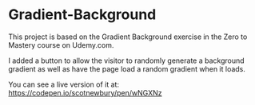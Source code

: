 # Gradient-Background

This project is based on the Gradient Background exercise in the Zero to Mastery course on Udemy.com.

I added a button to allow the visitor to randomly generate a background gradient as well as have the page load a random gradient when it loads.

You can see a live version of it at: https://codepen.io/scotnewbury/pen/wNGXNz
